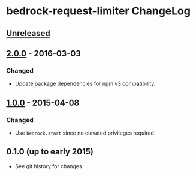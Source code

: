# bedrock-request-limiter ChangeLog

## [Unreleased]

## [2.0.0] - 2016-03-03

### Changed
- Update package dependencies for npm v3 compatibility.

## [1.0.0] - 2015-04-08

### Changed
- Use `bedrock.start` since no elevated privileges required.

## 0.1.0 (up to early 2015)

- See git history for changes.

[Unreleased]: https://github.com/digitalbazaar/bedrock-request-limiter/compare/2.0.0...HEAD
[2.0.0]: https://github.com/digitalbazaar/bedrock-request-limiter/compare/1.0.0...2.0.0
[1.0.0]: https://github.com/digitalbazaar/bedrock-request-limiter/compare/0.1.0...1.0.0
